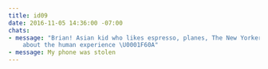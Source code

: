 ```yaml
---
title: id09
date: 2016-11-05 14:36:00 -07:00
chats:
- message: "Brian! Asian kid who likes espresso, planes, The New Yorker, and talking
    about the human experience \U0001F60A"
- message: My phone was stolen
---
```


